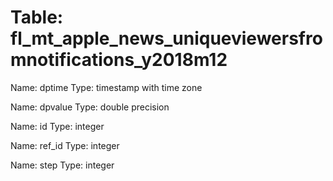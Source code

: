 Table: fl_mt_apple_news_uniqueviewersfromnotifications_y2018m12
===============================================================

Name: dptime
Type: timestamp with time zone

Name: dpvalue
Type: double precision

Name: id
Type: integer

Name: ref_id
Type: integer

Name: step
Type: integer

